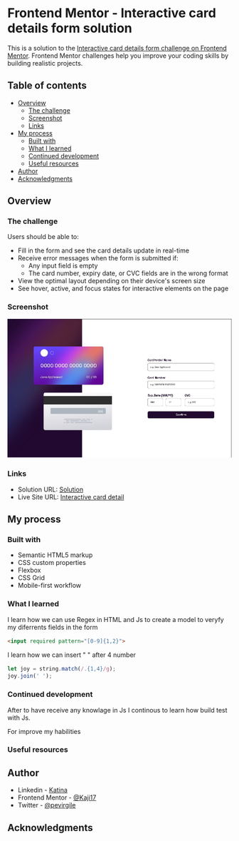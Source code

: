 # Frontend Mentor - Interactive card details form solution

This is a solution to the [Interactive card details form challenge on Frontend Mentor](https://www.frontendmentor.io/challenges/interactive-card-details-form-XpS8cKZDWw). Frontend Mentor challenges help you improve your coding skills by building realistic projects. 

## Table of contents

- [Overview](#overview)
  - [The challenge](#the-challenge)
  - [Screenshot](#screenshot)
  - [Links](#links)
- [My process](#my-process)
  - [Built with](#built-with)
  - [What I learned](#what-i-learned)
  - [Continued development](#continued-development)
  - [Useful resources](#useful-resources)
- [Author](#author)
- [Acknowledgments](#acknowledgments)

## Overview

### The challenge

Users should be able to:

- Fill in the form and see the card details update in real-time
- Receive error messages when the form is submitted if:
  - Any input field is empty
  - The card number, expiry date, or CVC fields are in the wrong format
- View the optimal layout depending on their device's screen size
- See hover, active, and focus states for interactive elements on the page

### Screenshot

![](images/screenshootempty.jpeg)

### Links

- Solution URL: [Solution](https://github.com/Kaji17/Interactive-card-detail)
- Live Site URL: [Interactive card detail]( https://kaji17.github.io/Interactive-card-detail/)

## My process

### Built with

- Semantic HTML5 markup
- CSS custom properties
- Flexbox
- CSS Grid
- Mobile-first workflow
### What I learned

I learn how we can use Regex in HTML and Js to create a model to veryfy my diferrents fields in the form
```html
<input required pattern="[0-9]{1,2}">
```

I learn how we can insert " " after 4 number
```js
let joy = string.match(/.{1,4}/g);
joy.join(' ');
```

### Continued development

After to have receive any knowlage in Js I continous to learn how build test with Js.

For improve my habilities


### Useful resources
## Author

- Linkedin - [Katina](https://www.linkedin.com/in/katinaouattara/)
- Frontend Mentor - [@Kaji17](https://www.frontendmentor.io/profile/Kaji17)
- Twitter - [@pevirgile](https://www.twitter.com/pevirgile)

## Acknowledgments
